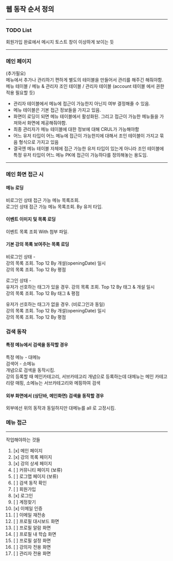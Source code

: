 ## 웹 동작 순서 정의

---

### TODO List
회원가입 완료에서 메시지 토스트 창이 이상하게 보이는 듯

---

### 메인 페이지  

(추가필요)      
메뉴에서 추가나 관리하기 편하게 별도의 테이블을 만들어서 관리를 해주긴 해줘야함.       
메뉴 테이블 / 메뉴 & 관리자 조인 테이블 / 관리자 테이블 (account 테이블 에서 권한 적용 필요할 듯)      

- 관리자 테이블에서 메뉴에 접근이 가능한지 아닌지 여부 결정해줄 수 있음.
- 메뉴 테이블은 기본 접근 정보들을 가지고 있음.
- 화면이 로딩이 되면 메뉴 테이블에서 활성화된. 그리고 접근이 가능한 메뉴들을 가져와서 화면에 제공해줘야함.
- 최종 관리자가 메뉴 테이블에 대한 정보에 대해 CRUL가 가능해야함 
- 어느 유저 타입이 어느 메뉴에 접근이 가능한지에 대해서 조인 테이블이 가지고 묶음 형식으로 가지고 있음
- 결국엔 메뉴 테이블 자체에 접근 가능한 유저 타입이 있는게 아니라 조인 테이블에 특정 유저 타입이 어느 메뉴 PK에 접근이 가능하다를 정의해놓는 용도임.

---

### 메인 화면 접근 시

#### 메뉴 로딩      
비로그인 상태 접근 가능 메뉴 목록조회.      
로그인 상태 접근 가능 메뉴 목록조회. By 유저 타입.     
        
#### 이벤트 이미지 및 목록 로딩 
이벤트 목록 조회 With 첨부 파일.

#### 기본 강의 목록 보여주는 목록 로딩        
비로그인 상태 -       
강의 목록 조회. Top 12 By 개설(openingDate) 일시     
강의 목록 조회. Top 12 By 평점

로그인 상태 -        
유저가 선호하는 태그가 있을 경우.
강의 목록 조회. Top 12 By 태그 & 개설 일시      
강의 목록 조회. Top 12 By 태그 & 평점

유저가 선호하는 태그가 없을 경우. (비로그인과 동일)     
강의 목록 조회. Top 12 By 개설(openingDate) 일시     
강의 목록 조회. Top 12 By 평점

### 검색 동작

#### 특정 메뉴에서 검색을 동작할 경우
특정 메뉴 - 대메뉴         
검색어 - 소메뉴       
개념으로 검색을 동작시킴.      
강의 등록할 때 메인카테고리, 서브카테고리 개념으로 등록하는데 대메뉴는 메인 카테고리랑 매핑, 소메뉴는 서브카테고리와 메핑하여 검색       

#### 외부 화면에서 (상단바, 메인화면) 검색을 동작할 경우
외부에선 위의 동작과 동일하지만 대메뉴를 all 로 고정시킴.      

### 메뉴 접근



---

작업해야하는 것들

1. [x] 메인 페이지
2. [x] 강의 목록 페이지
3. [x] 강의 상세 페이지
4. [ ] 커뮤니티 페이지 (보류)
5. [ ] 로그맵 페이지 (보류)
6. [ ] 검색 동작 확인
7. [ ] 회원가입 
8. [x] 로그인
9. [ ] 계정찾기
10. [x] 이메일 인증
11. [ ] 이메일 재전송
12. [ ] 프로필 대시보드 화면
13. [ ] 프로필 알람 화면
14. [ ] 프로필 내 학습 화면
15. [ ] 프로필 설정 화면
16. [ ] 강의자 전용 화면
17. [ ] 관리자 전용 화면
